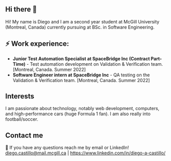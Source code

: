 ## Hi there 👋
Hi! My name is Diego and I am a second year student at McGill University (Montreal, Canada) currently pursuing at BSc. in Software Engineering. 

## ⚡ Work experience: <br>
- **Junior Test Automation Specialist at SpaceBridge Inc (Contract Part-Time)** - Test automation development on Validation & Verification team. [Montreal, Canada. Summer 2022]
- **Software Engineer intern at SpaceBridge Inc** - QA testing on the Validation & Verification team. [Montreal, Canada. Summer 2022]

## Interests
I am passionate about technology, notably web development, computers, and high-performance cars (huge Formula 1 fan). I am also really into football/soccer.

## Contact me
💬 If you have any questions reach me by email or LinkedIn! diego.castillo@mail.mcgill.ca | https://www.linkedin.com/in/diego-a-castillo/

<!--
**diecastt/diecastt** is a ✨ _special_ ✨ repository because its `README.md` (this file) appears on your GitHub profile.

Here are some ideas to get you started:

- 🔭 I’m currently working on ...
- 🌱 I’m currently learning ...
- 👯 I’m looking to collaborate on ...
- 🤔 I’m looking for help with ...
- 💬 Ask me about ...
- 📫 How to reach me: ...
- 😄 Pronouns: ...
- ⚡ Fun fact: ...
-->
